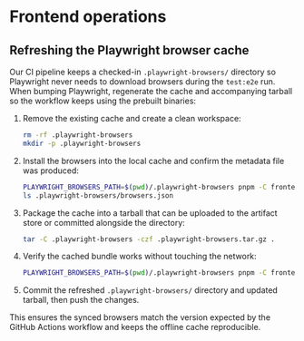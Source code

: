 # Frontend operations

## Refreshing the Playwright browser cache

Our CI pipeline keeps a checked-in `.playwright-browsers/` directory so Playwright never needs to download browsers during the `test:e2e` run. When bumping Playwright, regenerate the cache and accompanying tarball so the workflow keeps using the prebuilt binaries:

1. Remove the existing cache and create a clean workspace:
   ```bash
   rm -rf .playwright-browsers
   mkdir -p .playwright-browsers
   ```
2. Install the browsers into the local cache and confirm the metadata file was produced:
   ```bash
   PLAYWRIGHT_BROWSERS_PATH=$(pwd)/.playwright-browsers pnpm -C frontend exec playwright install --with-deps
   ls .playwright-browsers/browsers.json
   ```
3. Package the cache into a tarball that can be uploaded to the artifact store or committed alongside the directory:
   ```bash
   tar -C .playwright-browsers -czf .playwright-browsers.tar.gz .
   ```
4. Verify the cached bundle works without touching the network:
   ```bash
   PLAYWRIGHT_BROWSERS_PATH=$(pwd)/.playwright-browsers pnpm -C frontend test:e2e
   ```
5. Commit the refreshed `.playwright-browsers/` directory and updated tarball, then push the changes.

This ensures the synced browsers match the version expected by the GitHub Actions workflow and keeps the offline cache reproducible.
